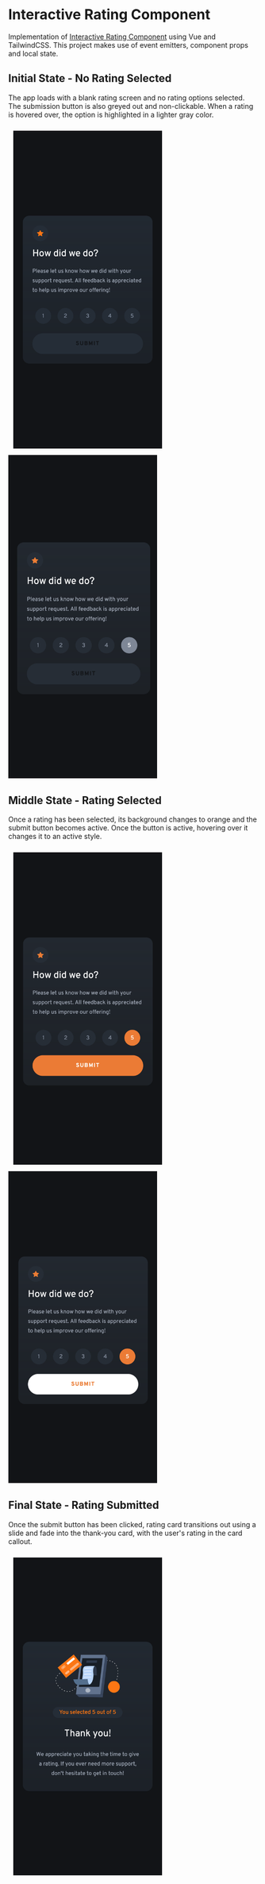 # Interactive Rating Component
Implementation of [Interactive Rating Component](https://www.frontendmentor.io/challenges/interactive-rating-component-koxpeBUmI) using Vue and TailwindCSS. This project makes use of event emitters, component props and local state. 

## Initial State - No Rating Selected
The app loads with a blank rating screen and no rating options selected. 
The submission button is also greyed out and non-clickable. When a rating is hovered over, the option
is highlighted in a lighter gray color. 

<img src="./src/assets/readme/no-rating.png" style="width: 300px; display:inline; padding: 10px;">
<img src="./src/assets/readme/no-rating-highlight.png" style="width: 300px; display:inline;">

## Middle State - Rating Selected
Once a rating has been selected, its background changes
to orange and the submit button becomes active. Once the
button is active, hovering over it changes it to an active style. 

<img src="./src/assets/readme/rating-chosen.png" style="width: 300px; display:inline; padding: 10px;">
<img src="./src/assets/readme/rating-chosen-submit.png" style="width: 300px; display:inline;">

## Final State - Rating Submitted
Once the submit button has been clicked, rating card transitions out using a slide and fade into the thank-you card, with the user's rating in the card callout. 

<img src="./src/assets/readme/rating-submitted.png" style="width: 300px; display:inline; padding: 10px;">